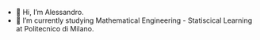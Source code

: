 - 👋 Hi, I’m Alessandro.
- 🌱 I’m currently studying Mathematical Engineering - Statiscical Learning at Politecnico di Milano.
